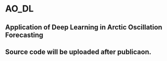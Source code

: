 # AO_DL

## Application of Deep Learning in Arctic Oscillation Forecasting

## Source code will be uploaded after publicaon.
